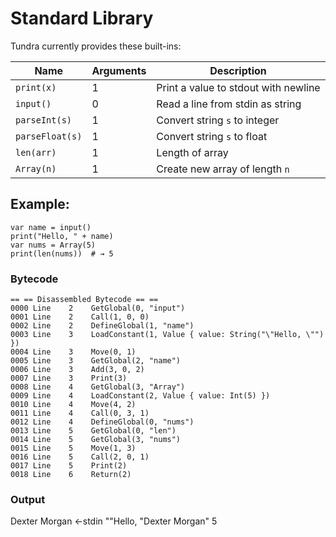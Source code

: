 # Standard Library

Tundra currently provides these built-ins:

| Name        | Arguments | Description                         |
|-------------|-----------|-------------------------------------|
| `print(x)`  | 1         | Print a value to stdout with newline |
| `input()`   | 0         | Read a line from stdin as string     |
| `parseInt(s)` | 1       | Convert string `s` to integer       |
| `parseFloat(s)` | 1     | Convert string `s` to float         |
| `len(arr)`  | 1         | Length of array                     |
| `Array(n)`  | 1         | Create new array of length `n`      |

## Example:

```tundra
var name = input()
print("Hello, " + name)
var nums = Array(5)
print(len(nums))  # → 5
```

### Bytecode

```bytecode
== == Disassembled Bytecode == ==
0000 Line    2    GetGlobal(0, "input")
0001 Line    2    Call(1, 0, 0)
0002 Line    2    DefineGlobal(1, "name")
0003 Line    3    LoadConstant(1, Value { value: String("\"Hello, \"") })
0004 Line    3    Move(0, 1)
0005 Line    3    GetGlobal(2, "name")
0006 Line    3    Add(3, 0, 2)
0007 Line    3    Print(3)
0008 Line    4    GetGlobal(3, "Array")
0009 Line    4    LoadConstant(2, Value { value: Int(5) })
0010 Line    4    Move(4, 2)
0011 Line    4    Call(0, 3, 1)
0012 Line    4    DefineGlobal(0, "nums")
0013 Line    5    GetGlobal(0, "len")
0014 Line    5    GetGlobal(3, "nums")
0015 Line    5    Move(1, 3)
0016 Line    5    Call(2, 0, 1)
0017 Line    5    Print(2)
0018 Line    6    Return(2)
```
### Output 
Dexter Morgan <-stdin
""Hello, "Dexter Morgan"
5